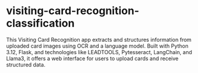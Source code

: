 # visiting-card-recognition-classification

This Visiting Card Recognition app extracts and structures information from uploaded card images using OCR and a language model. Built with Python 3.12, Flask, and technologies like LEADTOOLS, Pytesseract, LangChain, and Llama3, it offers a web interface for users to upload cards and receive structured data.
